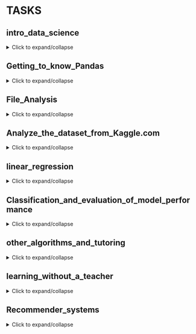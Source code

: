 # TASKS

## intro_data_science
<details>
  <summary>Click to expand/collapse</summary>

  **PART 1**

1. Create a one-dimensional array (vector) with the first `10` natural numbers and print its values.
2. Create a two-dimensional array (matrix) of size `3x3`, fill it with zeros, and print its values.
3. Create a `5x5` array, fill it with random integers in the range from `1` to `10`, and print its values.
4. Create a `4x4` array, fill it with random floating-point numbers in the range from `0` to `1`, and print its values.
5. Create two one-dimensional arrays of size `5`, fill them with random integers in the range from `1` to `10`, and perform element-wise addition, subtraction, and multiplication.
6. Create two vectors of size `7`, fill them with arbitrary numbers, and find their dot product.
7. Create two matrices of size `2x2` and `2x3`, fill them with random integers in the range from `1` to `10`, and multiply them together.
8. Create a `3x3` matrix, fill it with random integers in the range from `1` to `10`, and find its inverse matrix.
9. Create a `4x4` matrix, fill it with random floating-point numbers in the range from `0` to `1`, and transpose it.
10. Create a `3x4` matrix and a vector of size `4`, fill them with random integers in the range from `1` to `10`, and multiply the matrix by the vector.
11. Create a `2x3` matrix and a vector of size `3`, fill them with random floating-point numbers in the range from `0` to `1`, and multiply the matrix by the vector.
12. Create two matrices of size `2x2`, fill them with random integers in the range from `1` to `10`, and perform element-wise multiplication.
13. Create two matrices of size `2x2`, fill them with random integers in the range from `1` to `10`, and find their product.
14. Create a `5x5` matrix, fill it with random integers in the range from `1` to `100`, and find the sum of its elements.
15. Create two matrices of size `4x4`, fill them with random integers in the range from `1` to `10`, and find their difference.
16. Create a `3x3` matrix, fill it with random floating-point numbers in the range from `0` to `1`, and find a column vector containing the sum of elements of each row of the matrix.
17. Create a `3x4` matrix with arbitrary integers and create a matrix with the squares of these numbers.
18. Create a vector of size `4`, fill it with random integers in the range from `1` to `50`, and find a vector with the square roots of these numbers.

**PART 2** (additional, optional)
1. Replace all odd numbers in the array with -1: `arr = np.array([0, 1, 2, 3, 4, 5, 6, 7, 8, 9])`.
2. Create and reshape a 1D array into a 2D array with 2 rows.
3. Create two 2D arrays `a` and `b`, and vertically stack them.
4. Generate a pattern without hard coding: Input: `a = np.array([1,2,3])`, Output: `array([1, 1, 1, 2, 2, 2, 3, 3, 3, 1, 2, 3, 1, 2, 3, 1, 2, 3])`.
5. Find common elements between arrays `a` and `b`: `a = np.array([1,2,3,2,3,4,3,4,5,6])`, `b = np.array([7,2,10,2,7,4,9,4,9,8])`.
6. Find the indices of the first 5 maximum values in the array `a`: `np.random.seed(100)`, `a = np.random.uniform(1,50, 20)`.
7. Remove all NaN values from a one-dimensional array: `a=np.array([1,2,3,np.nan,5,6,7,np.nan])`.
8. Calculate the Euclidean distance between two arrays `a` and `b`: `a = np.array([1,2,3,4,5])`, `b = np.array([4,5,6,7,8])`.
9. Find the index of the 5th occurrence of the number 1 in the array `x`: `x = np.array([1, 2, 1, 1, 3, 4, 3, 1, 1, 2, 1, 1, 2])`.
10. Identify repeated entries (from the 2nd occurrence onwards) in the given array and mark them as True. The first occurrence should be False: `np.random.seed(100)`, `a = np.random.randint(0, 5, 10)`.
</details>

## Getting_to_know_Pandas
<details>
  <summary>Click to expand/collapse</summary>
Read the data from the table [Birth Rate in the Regions of Ukraine (1950—2019)](https://uk.wikipedia.org/wiki/%D0%9D%D0%B0%D1%81%D0%B5%D0%BB%D0%B5%D0%BD%D0%BD%D1%8F_%D0%A3%D0%BA%D1%80%D0%B0%D1%97%D0%BD%D0%B8)

1. Display the first rows of the table using the `head` method.
2. Determine the number of rows and columns in the DataFrame (use the `shape` attribute).
3. Replace the "-" values in the table with NaN values.
4. Determine the types of all columns using `dataframe.dtypes`.
5. Replace non-numeric column types with numeric ones. Hint: these are columns where the "-" symbol was found.
6. Calculate the proportion of missing values in each column (use the `isnull` and `sum` methods).
7. Remove the data for the entire country, the last row of the table.
8. Replace missing values in columns with the mean of the respective columns (use the `fillna` method).
9. Get a list of regions where the birth rate in 2019 was higher than the national average.
10. In which region was the highest birth rate in 2014?
11. Build a bar chart of birth rates by region in 2019.
</details>

## File_Analysis
<details>
  <summary>Click to expand/collapse</summary>
Conduct an analysis of the file 2017_jun_final.csv. The file contains the results of a survey of developers in June 2017.

1. Read the file 2017_jun_final.csv using the read_csv method.
2. Read the obtained table using the head method.
3. Determine the size of the table using the shape method.
4. Determine the data types of all columns using the dataframe.dtypes.
5. Calculate the proportion of missing values in each column (use the isnull and sum methods).
6. 1. Remove all columns with missing values except the "Programming Language" column.
   2. Calculate again the proportion of missing values in each column and make sure that only the "Programming Language" column remains.
7. Remove all rows in the original table using the dropna method.
8. Determine the new size of the table using the shape method.
9. Create a new table python_data, which will only contain rows with specialists who indicated Python as their programming language.
10. Determine the size of the python_data table using the shape method.
11. Using the groupby method, perform grouping by the "Position" column.
12. Create a new DataFrame where for the grouped data by the "Position" column, perform data aggregation using the agg method and find the minimum and maximum values in the "Monthly Salary" column.
13. Create a function fill_avg_salary, which will return the average monthly salary. Use it for the apply method and create a new column "avg".
14. Create descriptive statistics using the describe method for the new column.
15. Save the obtained table to a CSV file.
</details>

##  Analyze_the_dataset_from_Kaggle.com
<details>
  <summary>Click to expand/collapse</summary>
   Utilize data from the Top-50 bestselling books on Amazon for 11 years (from 2009 to 2019). The dataset is publicly available on Kaggle.com. Download the CSV file from the link and move it to the same directory as your working notebook for convenience. Then proceed to the tasks.

   For this part of the task, you will need to not only write the code but also answer accompanying questions. Wherever you see bold text "Answer:", you will need to insert the question into the file and provide the answer to it.
<hr/>

**PART 1: Initial data**
<br/>
**DESCRIPTION: Prepare table**

1. Read the csv file (use the read_csv function)
2. Output the first five lines (the head function is used)
3. Display the dimensions of the dataset (use the shape attribute)
- `Question`  How many books does the dataset store?

7 variables (columns) are available for each of the books. Let's take a closer look at them:
Name - the name of the book
Author - the author
User Rating - rating (on a 5-point scale)
Reviews - number of reviews
Price - price (in dollars as of 2020)
Year - the year when the book entered the Top-50 rating
Genre - a genre

To simplify further work, let's tweak the variable names a little. As you can see, here all the names start with a capital letter, and one even contains a space. This is highly undesirable and can be quite inconvenient. Let's change the case to lowercase, and replace the space with an underscore (snake_style). And now we will study a useful data frame attribute: columns (you can simply assign a list of new names to this attribute)

df.columns = ['name', 'author', 'user_rating', 'reviews', 'price', 'year', 'genre']

**PART 2: Initial data exploration**
<br/>
**DESCRIPTION: Check Missing Values and Unique Genres**

1. Check if all rows have enough data: output the number of missing values (na) in each of the columns (use the isna and sum functions).
- `Question`  Are there any missing values in any of the variables? (Yes/No)
2. Check what unique values are in the "genre" column (use the unique function). 
- `Question`  What are the unique genres?
3. Determine the maximum, minimum, mean, and median prices (use the max, min, mean, and median functions). 
- `Question`  What is the maximum price? 
- `Question`  What is the minimum price? 
- `Question`  What is the mean price? 
- `Question`  What is the median price?
4. Now, look at the distribution of prices: create a histogram (use kind='hist').
<hr/>

**PART 3: Data search and sorting**
<br/>
**DESCRIPTION: Analysis of Book Ratings, Reviews, and Prices**

- `Question`  What is the highest rating in the dataset?
- `Question`  How many books have such rating?
- `Question`  Which book has the most reviews?
- `Question`  Among the books that made it to the Top 50 in 2015, which one is the most expensive (you can use an intermediate dataframe)?
- `Question`  How many Fiction genre books made it to the Top 50 in 2010 (use &)?
- `Question`  How many books with a rating of 4.9 made it to the rating in 2010 and 2011 (use | or the isin function)?
  - Finally, let's sort all books that made it to the rating in 2015 and cost less than $8 in ascending order of price (use the sort_values function). 
- `Question`  What is the last book in the sorted list?
<hr/>

**PART 4: Data aggregation and table merging**
<br/>
**DESCRIPTION: Aggregate Book Prices by Genre and Author**

1. First, let's look at the maximum and minimum prices for each genre (use the groupby and agg functions, for counting minimum and maximum values, use max and min). Do not take all columns, select only those you need.
- `Question`  What is the maximum price for the Fiction genre? 
- `Question`  What is the minimum price for the Fiction genre? 
- `Question`  What is the maximum price for the Non Fiction genre? 
- `Question`  What is the minimum price for the Non Fiction genre?
2. `Question`  Now, create a new dataframe that will contain the number of books for each author (use the groupby and agg functions, for counting, use count). Do not take all columns, select only those you need. 
- `Question`  What is the dimension of the resulting table? 
- `Question`  Which author has the most books? 
- `Question`  How many books does this author have?
3. `Question`  Now create a second dataframe that will contain the average rating for each author (use the groupby and agg functions, for calculating the average value, use mean). Do not take all columns, select only those you need. 
- `Question`  Which author has the minimum average rating? 
- `Question`  What is the average rating for this author?
4. Merge the last two dataframes so that for each author, you can see the number of books and the average rating (use the concat function with the axis parameter). Save the result in a variable.
5. Sort the dataframe in ascending order of the number of books and the rating (use the sort_values function). 
- `Question`  Which author is first on the list?
<hr/>

**PART 5: Visualization**
<br/>
**DESCRIPTION: Visualize Book Data Trends**

1. For each of the previous tasks, add `3` - `5` plots of different types of functions of your choice. Style the plots so that each graph in each work is different and not similar to others. You can use both matplotlib and seaborn.
2. Don't forget to add the directive `%matplotlib inline` to the Jupyter file so that the plots are built inside the document.
<hr/>
</details>


## linear_regression
<details>
  <summary>Click to expand/collapse</summary>
Read the data from the table [Housing](https://drive.google.com/file/d/1-rAa4XT4_fI0dOBlMNuE6a7jB0wln_Qo/view)

This homework assignment will be entirely related to linear regression and its implementation. So let's break our homework into several parts:

1. write a linear regression hypothesis function in vector form;
2. create a function to calculate the loss function in vector form;
3. implement one step of gradient descent;
4. find the best parameters **w** for a dataset using the functions you wrote that predict the price of a house depending on the area, number of bathrooms, and number of bedrooms;
5. find the same parameters using an analytical solution;
6. use LinearRegression from the scikit-learn library to check the predicted values and compare the results.
</details>


## Classification_and_evaluation_of_model_performance
<details>
  <summary>Click to expand/collapse</summary>

This time you need to complete the tasks from [this](https://colab.research.google.com/drive/1XpRovHlJJ16FZojZd8-9ci1pyiUiYogx?usp=sharing#scrollTo=B6rE566oF0cv) notebook. To solve the proposed tasks, you also need to download a dataset with [bike rental data](https://drive.google.com/file/d/1-4wgz9AFXrD3tZfqHJLMhCmy4BUzAX96/view).
</details>

## other_algorithms_and_tutoring
<details>
  <summary>Click to expand/collapse</summary>

Using the accelerometer data from a mobile phone, you need to classify what activity a person is doing: walking, standing, running, or climbing stairs. You can find the dataset [here](https://drive.google.com/file/d/1nzrtQpfaHL0OgJ_eXzA7VuEj7XotrSWO/view).

Use SVM algorithms and a random forest from the scikit-learn library. You can take accelerometer readings as characteristics, but to improve the results of the algorithms, you can first prepare our dataset and calculatetime domain features. These features are described in more detail in [this](https://drive.google.com/file/d/1-18YEmp0YjV3hN9iI8J1i_FWd55HFwOK/view) article.

Compare the results of both algorithms on different features and different models with each other.

Compare the results of both algorithms on different features and different models with each other. Use the classification report method for comparison.

</details>

## learning_without_a_teacher
<details>
  <summary>Click to expand/collapse</summary>


**Task 1**

In this task, you need to download [this](https://drive.google.com/file/d/1Zvz20Iqeia1eEtFbGa3NcIrt_SNSimP6/view) dataset. Here you will find 2 files - a two-dimensional dataset and an mnist dataset. For each of them, apply the K-means algorithm for clustering. Use the elbow method to find the optimal number of clusters.


**Task 2**

Visualize the result of clustering. For the case of the mnist dataset, you will also need to use the PCA algorithm to reduce the dimensionality of your data to a 2-dimensional version.
</details>

## Recommender_systems
<details>
  <summary>Click to expand/collapse</summary>

Take the [movielens](https://surprise.readthedocs.io/en/stable/dataset.html) dataset and build a matrix factorization model. In this library, it is called SVD. Select the best parameters using cross-validation, also experiment with other calculation [algorithms](https://surprise.readthedocs.io/en/stable/prediction_algorithms_package.html) (SVD++, NMF) and choose the one that will be optimal.

You can find tips on how to build this model in the documentation for this library.
</details>

